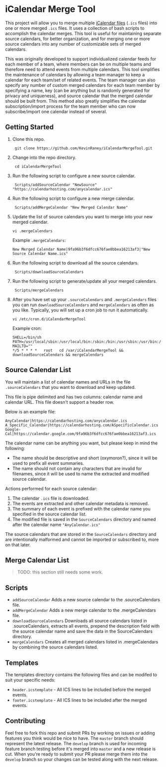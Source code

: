 # iCalendar Merge Tool

This project will allow you to merge multiple [iCalendar files](https://en.wikipedia.org/wiki/ICalendar) (`.ics` files) into one or more merged `.ics` files. It uses a collection of bash scripts to accomplish the calendar merges. This tool is useful for maintaining separate source calendars, for better organization, and for merging one or more source calendars into any number of customizable sets of merged calendars. 

This was originally developed to support individualized calendar feeds for each member of a team, where members can be on multiple teams and therefore need to attend events from multiple calendars. This tool simplifies the maintenance of calendars by allowing a team manager to keep a calendar for each team/set of related events. The team manager can also specify any number of custom merged calendars for each team member by specifying a name, key (can be anything but is randomly generated for privacy and uniqueness), and source calendar that the merged calendar should be built from. This method also greatly simplifies the calendar subscription/import process for the team member who can now subscribe/import one calendar instead of several.

## Getting Started

1. Clone this repo.

        git clone https://github.com/KevinRaney/iCalendarMergeTool.git

2. Change into the repo directory. 

        cd iCalendarMergeTool

3. Run the following script to configure a new source calendar.

        Scripts/addSourceCalendar "NewSource" "https://calendarhosting.com/anycalendar.ics"

4. Run the following script to configure a new merge calendar.

        Scripts/addMergeCalendar "New Merged Calendar Name"

5. Update the list of source calendars you want to merge into your new merged calendar.

    ```
    vi .mergeCalendars
    ```

    Example `.mergeCalendars`:
    ```
    New Merged Calendar Name|9fa96b3f6dfcc676fae0bbea16213af3|"New Source Calendar Name.ics"
    ```

6. Run the following script to download all the source calendars.

        Scripts/downloadSourceCalendars

7. Run the following script to generate/update all your merged calendars.

        Scripts/mergeCalendars

8. After you have set up your `.sourceCalendars` and `.mergeCalendars` files you can run `downloadSourceCalendars` and `mergeCalendars` as often as you like. Typically, you will set up a cron job to run it automatically.

    ```
    vi /etc/cron.d/iCalendarMergeTool
    ```

    Example cron:

    ```
    SHELL=/bin/sh
    PATH=/usr/local/sbin:/usr/local/bin:/sbin:/bin:/usr/sbin:/usr/bin:/var/iCalendarMergeTool/Scripts
    MAILTO=""
    */5 * * * *   root   cd /var/iCalendarMergeTool && downloadSourceCalendars && mergeCalendars
    ```

## Source Calendar List

You will maintain a list of calendar names and URLs in the file `.sourceCalendars` that you want to download and keep updated.

This file is pipe delimited and has two columns: calendar name and calendar URL. This file doesn't support a header row.

Below is an example file:

```
AnyCalendar|https://calendarhosting.com/anycalendar.ics
A_Specific_Calendar|https://calendarhosting.com/ASpecificCalendar.ics
Google-Cal|https://calendar.google.com/9fa96b3f6dfcc676fae0bbea16213af3.ics
```

The calendar name can be anything you want, but please keep in mind the following:

- The name should be descriptive and short (oxymoron?), since it will be used to prefix all event summaries.
- The name should not contain any characters that are invalid for filenames, since it will be used to name the extracted and modified source calendar.

Actions performed for each source calendar:

1. The calendar `.ics` file is downloaded.
2. The events are extracted and other calendar metadata is removed.
3. The summary of each event is prefixed with the calendar name you specified in the source calendar list.
4. The modified file is saved in the `SourceCalendars` directory and named after the calendar name `"AnyCalendar.ics"`

The source calendars that are stored in the `SourceCalendars` directory and are intentionally malformed and cannot be imported or subscribed to, more on that later.

## Merge Calendar List

> TODO: this section still needs some work.

## Scripts

- `addSourceCalendar` Adds a new source calendar to the .sourceCalendars file.
- `addMergeCalendar` Adds a new merge calendar to the .mergeCalendars file.
- `downloadSourceCalendars` Downloads all source calendars listed in .sourceCalendars, extracts all events, prepend the description field with the source calendar name and save the data in the SourceCalendars directory.
- `mergeCalendars` Creates all merged calendars listed in .mergeCalendars by combining the source calendars listed.

## Templates

The templates directory contains the following files and can be modifed to suit your specific needs:
- `header.icstemplate` - All ICS lines to be included before the merged events.
- `footer.icstemplate` - All ICS lines to be included after the merged events.

## Contributing

Feel free to fork this repo and submit PRs by working on issues or adding features you think would be nice to have. The `master` branch should represent the latest release. The `develop` branch is used for incoming feature branch testing before it's merged into `master` and a new release is cut. When you're ready to submit your PR please merge them into the `develop` branch so your changes can be tested along with the next release. 
